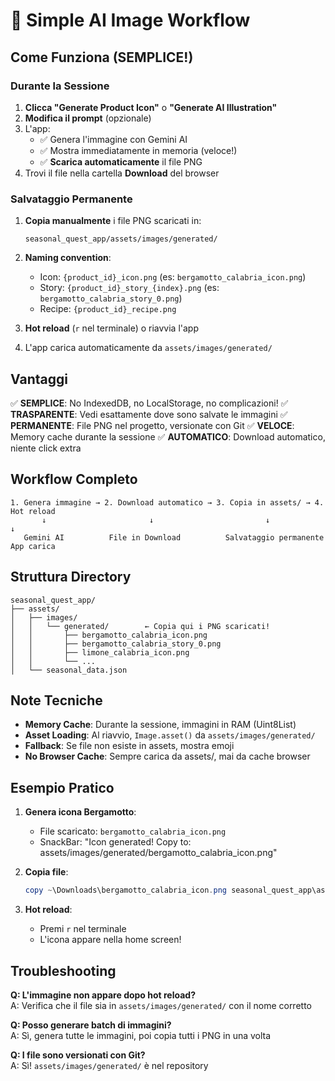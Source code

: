 # 🎨 Simple AI Image Workflow

## Come Funziona (SEMPLICE!)

### Durante la Sessione
1. **Clicca "Generate Product Icon"** o **"Generate AI Illustration"**
2. **Modifica il prompt** (opzionale)
3. L'app:
   - ✅ Genera l'immagine con Gemini AI
   - ✅ Mostra immediatamente in memoria (veloce!)
   - ✅ **Scarica automaticamente** il file PNG
4. Trovi il file nella cartella **Download** del browser

### Salvataggio Permanente
1. **Copia manualmente** i file PNG scaricati in:
   ```
   seasonal_quest_app/assets/images/generated/
   ```

2. **Naming convention**:
   - Icon: `{product_id}_icon.png` (es: `bergamotto_calabria_icon.png`)
   - Story: `{product_id}_story_{index}.png` (es: `bergamotto_calabria_story_0.png`)
   - Recipe: `{product_id}_recipe.png`

3. **Hot reload** (`r` nel terminale) o riavvia l'app

4. L'app carica automaticamente da `assets/images/generated/`

## Vantaggi

✅ **SEMPLICE**: No IndexedDB, no LocalStorage, no complicazioni!
✅ **TRASPARENTE**: Vedi esattamente dove sono salvate le immagini
✅ **PERMANENTE**: File PNG nel progetto, versionate con Git
✅ **VELOCE**: Memory cache durante la sessione
✅ **AUTOMATICO**: Download automatico, niente click extra

## Workflow Completo

```
1. Genera immagine → 2. Download automatico → 3. Copia in assets/ → 4. Hot reload
       ↓                       ↓                         ↓                  ↓
   Gemini AI          File in Download          Salvataggio permanente   App carica
```

## Struttura Directory

```
seasonal_quest_app/
├── assets/
│   ├── images/
│   │   └── generated/        ← Copia qui i PNG scaricati!
│   │       ├── bergamotto_calabria_icon.png
│   │       ├── bergamotto_calabria_story_0.png
│   │       ├── limone_calabria_icon.png
│   │       └── ...
│   └── seasonal_data.json
```

## Note Tecniche

- **Memory Cache**: Durante la sessione, immagini in RAM (Uint8List)
- **Asset Loading**: Al riavvio, `Image.asset()` da `assets/images/generated/`
- **Fallback**: Se file non esiste in assets, mostra emoji
- **No Browser Cache**: Sempre carica da assets/, mai da cache browser

## Esempio Pratico

1. **Genera icona Bergamotto**:
   - File scaricato: `bergamotto_calabria_icon.png`
   - SnackBar: "Icon generated! Copy to: assets/images/generated/bergamotto_calabria_icon.png"

2. **Copia file**:
   ```powershell
   copy ~\Downloads\bergamotto_calabria_icon.png seasonal_quest_app\assets\images\generated\
   ```

3. **Hot reload**:
   - Premi `r` nel terminale
   - L'icona appare nella home screen!

## Troubleshooting

**Q: L'immagine non appare dopo hot reload?**  
A: Verifica che il file sia in `assets/images/generated/` con il nome corretto

**Q: Posso generare batch di immagini?**  
A: Sì, genera tutte le immagini, poi copia tutti i PNG in una volta

**Q: I file sono versionati con Git?**  
A: Sì! `assets/images/generated/` è nel repository
